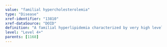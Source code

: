 ```yaml
---
value: "familial hypercholesterolemia"
type: "Disease"
xref-identifier: "13810"
xref-dataSource: "DOID"
definition: "A familial hyperlipidemia characterized by very high levels of low-density lipoprotein (LDL) and early cardiovascular disease.|Xref MGI.OMIM mapping confirmed by DO. [SN]."
level: "Level 4+"
parents: [1168]
---
```

